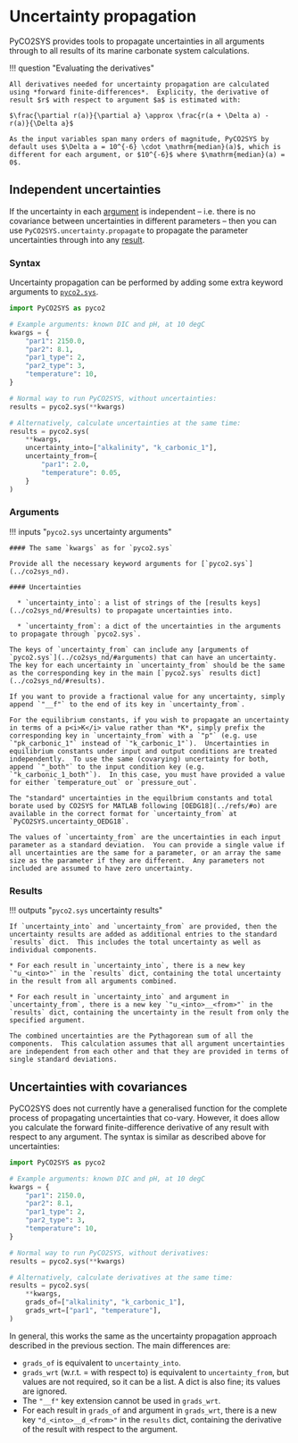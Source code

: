 # Uncertainty propagation

PyCO2SYS provides tools to propagate uncertainties in all arguments through to all results of its marine carbonate system calculations.

!!! question "Evaluating the derivatives"

    All derivatives needed for uncertainty propagation are calculated using *forward finite-differences*.  Explicity, the derivative of result $r$ with respect to argument $a$ is estimated with:

    $\frac{\partial r(a)}{\partial a} \approx \frac{r(a + \Delta a) - r(a)}{\Delta a}$

    As the input variables span many orders of magnitude, PyCO2SYS by default uses $\Delta a = 10^{-6} \cdot \mathrm{median}(a)$, which is different for each argument, or $10^{-6}$ where $\mathrm{median}(a) = 0$.

## Independent uncertainties

If the uncertainty in each [argument](../co2sys_nd/#arguments) is independent – i.e. there is no covariance between uncertainties in different parameters – then you can use `PyCO2SYS.uncertainty.propagate` to propagate the parameter uncertainties through into any [result](../co2sys_nd/#results).

### Syntax

Uncertainty propagation can be performed by adding some extra keyword arguments to [`pyco2.sys`](../co2sys_nd).

```python
import PyCO2SYS as pyco2

# Example arguments: known DIC and pH, at 10 degC
kwargs = {
    "par1": 2150.0,
    "par2": 8.1,
    "par1_type": 2,
    "par2_type": 3,
    "temperature": 10,
}

# Normal way to run PyCO2SYS, without uncertainties:
results = pyco2.sys(**kwargs)

# Alternatively, calculate uncertainties at the same time:
results = pyco2.sys(
    **kwargs,
    uncertainty_into=["alkalinity", "k_carbonic_1"],
    uncertainty_from={
        "par1": 2.0,
        "temperature": 0.05,
    }
)
```

### Arguments

!!! inputs "`pyco2.sys` uncertainty arguments"

    #### The same `kwargs` as for `pyco2.sys`

    Provide all the necessary keyword arguments for [`pyco2.sys`](../co2sys_nd).

    #### Uncertainties

      * `uncertainty_into`: a list of strings of the [results keys](../co2sys_nd/#results) to propagate uncertainties into.

      * `uncertainty_from`: a dict of the uncertainties in the arguments to propagate through `pyco2.sys`.

    The keys of `uncertainty_from` can include any [arguments of `pyco2.sys`](../co2sys_nd/#arguments) that can have an uncertainty.  The key for each uncertainty in `uncertainty_from` should be the same as the corresponding key in the main [`pyco2.sys` results dict](../co2sys_nd/#results).

    If you want to provide a fractional value for any uncertainty, simply append `"__f"` to the end of its key in `uncertainty_from`.
    
    For the equilibrium constants, if you wish to propagate an uncertainty in terms of a p<i>K</i> value rather than *K*, simply prefix the corresponding key in `uncertainty_from` with a `"p"` (e.g. use `"pk_carbonic_1"` instead of `"k_carbonic_1"`).  Uncertainties in equilibrium constants under input and output conditions are treated independently.  To use the same (covarying) uncertainty for both, append `"_both"` to the input condition key (e.g. `"k_carbonic_1_both"`).  In this case, you must have provided a value for either `temperature_out` or `pressure_out`.
    
    The "standard" uncertainties in the equilbrium constants and total borate used by CO2SYS for MATLAB following [OEDG18](../refs/#o) are available in the correct format for `uncertainty_from` at `PyCO2SYS.uncertainty_OEDG18`.

    The values of `uncertainty_from` are the uncertainties in each input parameter as a standard deviation.  You can provide a single value if all uncertainties are the same for a parameter, or an array the same size as the parameter if they are different.  Any parameters not included are assumed to have zero uncertainty.

### Results

!!! outputs "`pyco2.sys` uncertainty results"

    If `uncertainty_into` and `uncertainty_from` are provided, then the uncertainty results are added as additional entries to the standard `results` dict.  This includes the total uncertainty as well as individual components.
    
    * For each result in `uncertainty_into`, there is a new key `"u_<into>"` in the `results` dict, containing the total uncertainty in the result from all arguments combined.

    * For each result in `uncertainty_into` and argument in `uncertainty_from`, there is a new key `"u_<into>__<from>"` in the `results` dict, containing the uncertainty in the result from only the specified argument.

    The combined uncertainties are the Pythagorean sum of all the components.  This calculation assumes that all argument uncertainties are independent from each other and that they are provided in terms of single standard deviations.

## Uncertainties with covariances

PyCO2SYS does not currently have a generalised function for the complete process of propagating uncertainties that co-vary.  However, it does allow you calculate the forward finite-difference derivative of any result with respect to any argument.  The syntax is similar as described above for uncertainties:

```python
import PyCO2SYS as pyco2

# Example arguments: known DIC and pH, at 10 degC
kwargs = {
    "par1": 2150.0,
    "par2": 8.1,
    "par1_type": 2,
    "par2_type": 3,
    "temperature": 10,
}

# Normal way to run PyCO2SYS, without derivatives:
results = pyco2.sys(**kwargs)

# Alternatively, calculate derivatives at the same time:
results = pyco2.sys(
    **kwargs,
    grads_of=["alkalinity", "k_carbonic_1"],
    grads_wrt=["par1", "temperature"],
)
```

 In general, this works the same as the uncertainty propagation approach described in the previous section.  The main differences are:

  * `grads_of` is equivalent to `uncertainty_into`.
  * `grads_wrt` (w.r.t. = with respect to) is equivalent to `uncertainty_from`, but values are not required, so it can be a list.  A dict is also fine; its values are ignored.
  * The `"__f"` key extension cannot be used in `grads_wrt`.
  * For each result in `grads_of` and argument in `grads_wrt`, there is a new key `"d_<into>__d_<from>"` in the `results` dict, containing the derivative of the result with respect to the argument.
